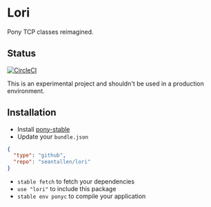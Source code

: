 # Lori

Pony TCP classes reimagined.

## Status

[![CircleCI](https://circleci.com/gh/seantallen/lori.svg?style=svg)](https://circleci.com/gh/seantallen/lori)

This is an experimental project and shouldn't be used in a production environment.

## Installation

* Install [pony-stable](https://github.com/ponylang/pony-stable)
* Update your `bundle.json`

```json
{ 
  "type": "github",
  "repo": "seantallen/lori"
}
```

* `stable fetch` to fetch your dependencies
* `use "lori"` to include this package
* `stable env ponyc` to compile your application
